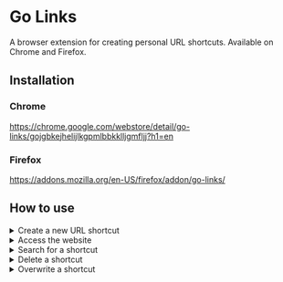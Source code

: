 # Go Links
A browser extension for creating personal URL shortcuts. Available on Chrome and Firefox.

## Installation

### Chrome

https://chrome.google.com/webstore/detail/go-links/gojgbkejhelijlkgpmlbbkklljgmfljj?h1=en

### Firefox

https://addons.mozilla.org/en-US/firefox/addon/go-links/

## How to use

<details>
    <summary>Create a new URL shortcut</summary>

### Create a new URL shortcut
1. Go to the website you want to create the shortcut for.
2. Open Go Links.
3. Click "Add new shortcut"
4. Fill in your shortcut.
5. Click "Save" button.

![Add shortcut](demo/add_shortcut.gif)
</details>

<details>
    <summary>Access the website</summary>

### Access the website
#### With the shortcut
1. In the current tab or in a new tab, type "go/your-shortcut".
2. It will redirect you to the website you saved.

![Access via shortcut](demo/via_shortcut.gif)


#### With the extension popup
1. Open Go Links.
2. Click on the shortcut entry.
3. The website will be opened in a new tab.

![Access via popup](demo/via_popup.gif)
</details>

<details>
    <summary>Search for a shortcut</summary>

### Search for a shortcut
1. Open Go Links.
2. Search for your shortcut using the search box.

![Search example](demo/search.gif)
</details>

<details>
    <summary>Delete a shortcut</summary>

### Delete a shortcut
1. Open Go Links.
2. Hover your mouse on the shortcut entry you want to delete.
3. Click on the trash icon.
4. Confirm your selection.

![Delete shortcut](demo/delete_shortcut.gif)

</details>

<details>
    <summary>Overwrite a shortcut</summary>

### Overwrite a shortcut
1. Go to the new website for which you want to use the shortcut.
2. Open Go Links.
3. Click "Add new shortcut".
4. Type in the shortcut you want to overwrite.
5. Click "Overwrite" button. The existed shortcut will be mapped to the new website.

![Delete shortcut](demo/overwrite.gif)
</details>
